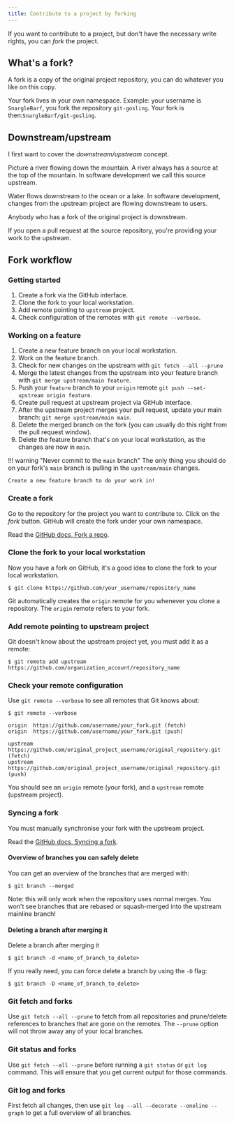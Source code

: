 ```yaml
---
title: Contribute to a project by forking
---
```


If you want to contribute to a project, but don't have the necessary write rights, you can _fork_ the project.

## What's a fork?

A fork is a copy of the original project repository, you can do whatever you like on this copy.

Your fork lives in your own namespace.
Example: your username is `SnargleBarf`, you fork the repository `git-gosling`.
Your fork is then:`SnargleBarf/git-gosling`.

## Downstream/upstream

I first want to cover the _downstream/upstream_ concept.

Picture a river flowing down the mountain.
A river always has a source at the top of the mountain.
In software development we call this source upstream.

Water flows downstream to the ocean or a lake.
In software development, changes from the upstream project are flowing downstream to users.

Anybody who has a fork of the original project is downstream.

If you open a pull request at the source repository, you're providing your work to the upstream.

## Fork workflow

### Getting started

1. Create a fork via the GitHub interface.
1. Clone the fork to your local workstation.
1. Add remote pointing to `upstream` project.
1. Check configuration of the remotes with `git remote --verbose`.

### Working on a feature

1. Create a new feature branch on your local workstation.
1. Work on the feature branch.
1. Check for new changes on the upstream with `git fetch --all --prune`
1. Merge the latest changes from the upstream into your feature branch with `git merge upstream/main feature`.
1. Push your `feature` branch to your `origin` remote `git push --set-upstream origin feature`.
1. Create pull request at upstream project via GitHub interface.
1. After the upstream project merges your pull request, update your main branch: `git merge upstream/main main`.
1. Delete the merged branch on the fork (you can usually do this right from the pull request window).
1. Delete the feature branch that's on your local workstation, as the changes are now in `main`.

<!-- prettier-ignore -->
!!! warning "Never commit to the `main` branch"
    The only thing you should do on your fork's `main` branch is pulling in the `upstream/main` changes.

    Create a new feature branch to do your work in!

### Create a fork

Go to the repository for the project you want to contribute to.
Click on the _fork_ button.
GitHub will create the fork under your own namespace.

Read the [GitHub docs, Fork a repo](https://docs.github.com/en/github/getting-started-with-github/quickstart/fork-a-repo).

### Clone the fork to your local workstation

Now you have a fork on GitHub, it's a good idea to clone the fork to your local workstation.

```git
$ git clone https://github.com/your_username/repository_name
```

Git automatically creates the `origin` remote for you whenever you clone a repository.
The `origin` remote refers to your fork.

### Add remote pointing to upstream project

Git doesn't know about the upstream project yet, you must add it as a remote:

```git
$ git remote add upstream https://github.com/organization_account/repository_name
```

### Check your remote configuration

Use `git remote --verbose` to see all remotes that Git knows about:

```git
$ git remote --verbose

origin	https://github.com/username/your_fork.git (fetch)
origin	https://github.com/username/your_fork.git (push)

upstream https://github.com/original_project_username/original_repository.git (fetch)
upstream https://github.com/original_project_username/original_repository.git (push)
```

You should see an `origin` remote (your fork), and a `upstream` remote (upstream project).

### Syncing a fork

You must manually synchronise your fork with the upstream project.

Read the [GitHub docs, Syncing a fork](https://docs.github.com/en/github/collaborating-with-pull-requests/working-with-forks/syncing-a-fork).

#### Overview of branches you can safely delete

You can get an overview of the branches that are merged with:

```git
$ git branch --merged
```

Note: this will only work when the repository uses normal merges.
You won't see branches that are rebased or squash-merged into the upstream mainline branch!

#### Deleting a branch after merging it

Delete a branch after merging it

```git
$ git branch -d <name_of_branch_to_delete>
```

If you really need, you can force delete a branch by using the `-D` flag:

```git
$ git branch -D <name_of_branch_to_delete>
```

### Git fetch and forks

Use `git fetch --all --prune` to fetch from all repositories and prune/delete references to branches that are gone on the remotes.
The `--prune` option will not throw away any of your local branches.

### Git status and forks

Use `git fetch --all --prune` before running a `git status` or `git log` command.
This will ensure that you get current output for those commands.

### Git log and forks

First fetch all changes, then use `git log --all --decorate --oneline --graph` to get a full overview of all branches.
